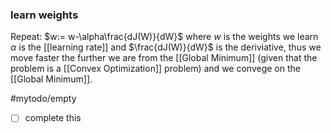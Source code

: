 ### learn weights
Repeat:
$w:= w-\alpha\frac{dJ(W)}{dW}$
where $w$ is the weights we learn
$\alpha$ is the [[learning rate]]
and $\frac{dJ(W)}{dW}$ is the deriviative, thus we move faster the further we are from the [[Global Minimum]] (given that the problem is a [[Convex Optimization]] problem) and we convege on the [[Global Minimum]].



#mytodo/empty
- [ ] complete this